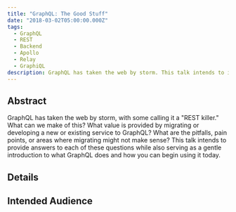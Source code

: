 ```yaml
---
title: "GraphQL: The Good Stuff"
date: "2018-03-02T05:00:00.000Z"
tags:
  - GraphQL
  - REST
  - Backend
  - Apollo
  - Relay
  - GraphiQL
description: GraphQL has taken the web by storm. This talk intends to illustrate what GraphQL is, how you can integrate it into your application, and the value it provides for an application
---
```


## Abstract

GraphQL has taken the web by storm, with some calling it a "REST killer." What can we make of this? What value is provided by migrating or developing a new or existing service to GraphQL? What are the pitfalls, pain points, or areas where migrating might not make sense? This talk intends to provide answers to each of these questions while also serving as a gentle introduction to what GraphQL does and how you can begin using it today.

## Details

## Intended Audience
